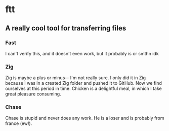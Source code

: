 # ftt
## A really cool tool for transferring files

### Fast
I can't verify this, and it doesn't even work, but it probably is or smthn idk

### Zig
Zig is maybe a plus or minus-- I'm not really sure. I only did it in Zig because I was in a created Zig folder and pushed it to GitHub. Now we find ourselves at this period in time.
Chicken is a delightful meal, in which I take great pleasure consuming.

### Chase
Chase is stupid and never does any work. He is a loser and is probably from france (ew!).


